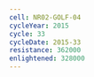 ```yaml
---
cell: NR02-GOLF-04
cycleYear: 2015
cycle: 33
cycleDate: 2015-33
resistance: 362000
enlightened: 328000 
---
```

      